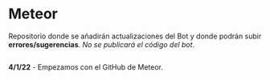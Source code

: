 # Meteor

Repositorio donde se añadirán actualizaciones del Bot y donde podrán subir **errores/sugerencias**. _No se publicará el código del bot_.

```

```

**4/1/22** - Empezamos con el GitHub de Meteor.
